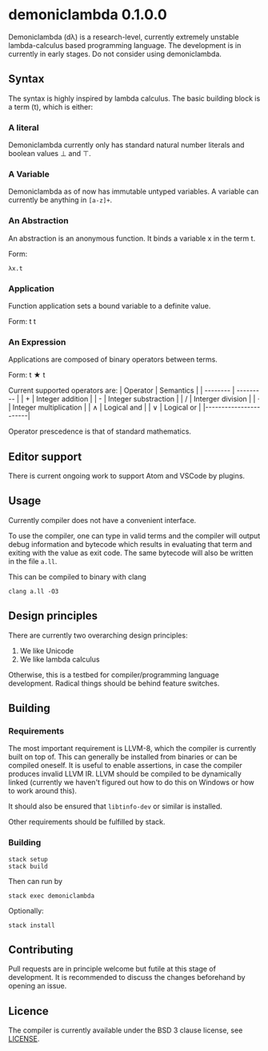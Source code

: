 # demoniclambda 0.1.0.0

Demoniclambda (dλ) is a research-level, currently extremely unstable lambda-calculus based programming language. The development is in currently in early stages. Do not consider using demoniclambda.

## Syntax
The syntax is highly inspired by lambda calculus. The basic building block is a term (t), which is either:

### A literal
Demoniclambda currently only has standard natural number literals and boolean values ⊥ and ⊤.

### A Variable
Demoniclambda as of now has immutable untyped variables. A variable can currently be anything in `[a-z]+`.

### An Abstraction
An abstraction is an anonymous function. It binds a variable x in the term t.

Form:

```
λx.t
```

### Application
Function application sets a bound variable to a definite value.

Form:
t t

### An Expression
Applications are composed of binary operators between terms.

Form:
t ★ t

Current supported operators are:
 | Operator | Semantics |
 | -------- | --------- |
 |    +     | Integer addition |
 |    -     | Integer substraction |
 |    /     | Interger division |
 |    ·     | Integer multiplication |
 |    ∧     | Logical and |
 |    ∨     | Logical or | 
 |-----------------------|

Operator prescedence is that of standard mathematics.

## Editor support

There is current ongoing work to support Atom and VSCode by plugins.

## Usage

Currently compiler does not have a convenient interface.

To use the compiler, one can type in valid terms and the compiler will output debug information and bytecode which results in evaluating that term and exiting with the value as exit code. The same bytecode will also be written in the file `a.ll`.

This can be compiled to binary with clang
```
clang a.ll -O3
```



## Design principles

There are currently two overarching design principles:
1. We like Unicode
2. We like lambda calculus

Otherwise, this is a testbed for compiler/programming language development. Radical things should be behind feature switches.

## Building
### Requirements
The most important requirement is LLVM-8, which the compiler is currently built on top of. This can generally be installed from binaries or can be compiled oneself. It is useful to enable assertions, in case the compiler produces invalid LLVM IR. LLVM should be compiled to be dynamically linked (currently we haven't figured out how to do this on Windows or how to work around this).

It should also be ensured that `libtinfo-dev` or similar is installed.

Other requirements should be fulfilled by stack.

### Building

```
stack setup
stack build
```
Then can run by
```
stack exec demoniclambda
```
Optionally:
```
stack install
```

## Contributing
Pull requests are in principle welcome but futile at this stage of development. It is recommended to discuss the changes beforehand by opening an issue.

## Licence

The compiler is currently available under the BSD 3 clause license, see [LICENSE](LICENSE).
